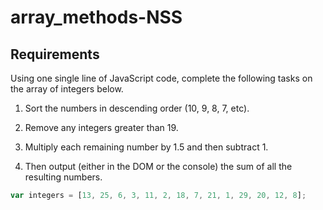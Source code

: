 # array_methods-NSS

## Requirements

Using one single line of JavaScript code, complete the following tasks on the array of integers below.

1. Sort the numbers in descending order (10, 9, 8, 7, etc).

2. Remove any integers greater than 19.

3. Multiply each remaining number by 1.5 and then subtract 1.

4. Then output (either in the DOM or the console) the sum of all the resulting numbers.

```js
var integers = [13, 25, 6, 3, 11, 2, 18, 7, 21, 1, 29, 20, 12, 8];
```